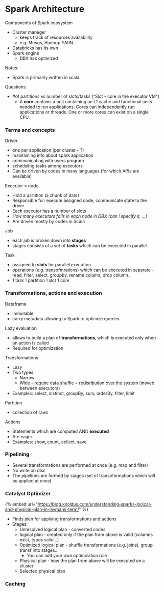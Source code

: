 # Spark Architecture

Components of Spark ecosystem

* Cluster manager
  * keeps track of resources availability 
  * e.g. Mesos, Hadoop YARN..
* Databricks has its own 
* Spark engine 
  * DBX has optimized

Notes:

* Spark is primarily written in scala

Questions:

* \#of partitions vs number of slots/tasks \("Slot - core in the executor VM"\)
  * A **core** contains a unit containing an L1 cache and functional units needed to run applications. Cores can independently run applications or threads. One or more cores can exist on a single CPU.

### Terms and concepts

Driver

* one per application \(per cluster - ?\)
* maintaining info about spark application 
* communicating with users program
* scheduling tasks among executors 
* Can be driven by codes in many languages \(for which APIs are available\) 

Executor = node

* Hold a partition \(a chunk of data\)
* Responsible for: execute assigned code, communicate state to the driver
* Each executor has a number of slots
* _How many executors falls in each node in DBX \(can I specify it, ...\)_
* Are driven mostly by codes in Scala 

Job

* each job is broken down into **stages** 
* stages consists of a set of **tasks** which can be executed in parallel

Task

* assigned to **slots** for parallel execution 
* operations \(e.g. transofmrations\) which can be executed in separate - read, filter, select, groupby, rename column, drop column..
* 1 task 1 partition 1 slot 1 core

### Transformations, actions and execution

Dataframe

* immutable
* carry metadata allowing to Spark to optimize queries 

Lazy evaluation

* allows to build a plan of **transformations**, which is executed only when an action is called
* Required for optimization

Transformations 

* Lazy
* Two types
  * Narrow 
  * Wide - require data shuffle = redisribution over the system \(moved between executors\) 
* Examples: select, distinct, groupBy, sum, orderBy, filter, limit

Partition

* collection of raws 

Actions

* Statements which are computed AND **executed** 
* Are eager
* Examples: show, count, collect, save 

### Pipelining

* Several transformations are performed at once \(e.g. map and filter\)
* No write on disc
* The pipelines are formed by stages \(set of transoformations which will be applied at once\) 

### Catalyst Optimizer

{% embed url="https://blog.knoldus.com/understanding-sparks-logical-and-physical-plan-in-laymans-term/" %}

* Finds plan for applying transformations and actions 
* Stages:
  * Unresolved logical plan - converted codes
  * logical plan - created only if the plan from above is valid \(columns exist, types valid...\)
  * Optimized logical plan - shuffle transformations \(e.g. joins\), group transf into stages..
    * You can add your own optimization rule 
  * Physical plan - how the plan from above will be executed on a cluster 
  * Selected physical plan 

### Caching 






